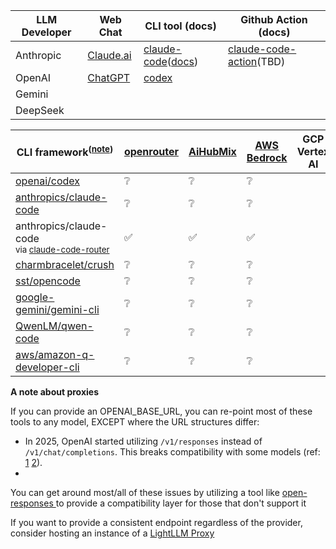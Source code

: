 <!-- ❌✅❔ -->

|  LLM Developer  | Web Chat | CLI tool (docs) | Github Action (docs) |
| --- | --- | --- | --- |
| Anthropic | [Claude.ai](https://claude.ai) | [claude-code](https://github.com/anthropics/claude-code)([docs](https://docs.claude.com/en/docs/claude-code/overview)) | [claude-code-action](https://github.com/anthropics/claude-code-action)(TBD) |
| OpenAI | [ChatGPT](https://chatgpt.com) | [codex](https://github.com/openai/codex)
| Gemini |
| DeepSeek |

| CLI framework<sup>([note](#note-about-proxies))</sup>                                                           | [openrouter](https://openrouter.ai) | [AiHubMix](https://aihubmix.com) | [AWS Bedrock](https://aws.amazon.com/bedrock/) | GCP Vertex AI | [ollama](https://ollama.ai/)<br><sup>self-hosted</sup> | [anthropic](https://console.anthropic.com/) / [claude](https://claude.ai/settings/claude-code) | [openai](https://platform.openai.com/) | [gemini](https://gemini.google.com/) | [deepseek](https://www.deepseek.com)<sup>🇨🇳</sup> | [volcengine](https://www.volcengine.cn/)<sup>🇨🇳</sup> | [modelscope](https://modelscope.cn)<sup>🇨🇳</sup> | [dashscope](https://dashscope.aliyun.com/)<sup>🇨🇳</sup> |
| --------------------------------------------------------------------------------------------------------------- | ----------------------------------- | -------------------------------- | ---------------------------------------------- | ------------- | ------------------------------------------------------ | ---------------------------------------------------------------------------------------------- | -------------------------------------- | ------------------------------------ | --------------------------------------------------- | ------------------------------------------------------- | -------------------------------------------------- | --------------------------------------------------------- |
| [openai/codex](https://github.com/openai/codex/)                                                                | ❔                                   | ❔                                | ❔                                              |               | ❔                                                      | ✅                                                                                              | ❔                                      | ❔                                    | ❔                                                   | ❔                                                       | ❔                                                  | ❔                                                         |
| [anthropics/claude-code](https://github.com/anthropics/claude-code)                                             | ❔                                   | ❔                                | ❔                                              |               | ❔                                                      | ✅                                                                                              | ❔                                      | ❔                                    | ❔                                                   | ❔                                                       | ❔                                                  | ❔                                                         |
| anthropics/claude-code<br><sup>via [claude-code-router](https://github.com/musistudio/claude-code-router)</sup> | ✅                                   | ✅                                | ✅                                              |               | ✅                                                      | ✅<br><sup><i>but why would you</i></sup>                                                       | ✅                                      | ✅                                    | ✅                                                   | ✅                                                       | ❔                                                  | ❔                                                         |
| [charmbracelet/crush](https://github.com/charmbracelet/crush)                                                   | ❔                                   | ❔                                | ❔                                              |               | ❔                                                      | ❔                                                                                              | ❔                                      | ❔                                    | ❔                                                   | ❔                                                       | ❔                                                  | ❔                                                         |
| [sst/opencode](https://github.com/sst/opencode)                                                                 | ❔                                   | ❔                                | ❔                                              |               | ❔                                                      | ❔                                                                                              | ❔                                      | ❔                                    | ❔                                                   | ❔                                                       | ❔                                                  | ❔                                                         |
| [google-gemini/gemini-cli](https://github.com/google-gemini/gemini-cli)                                         | ❔                                   | ❔                                | ❔                                              |               | ❔                                                      | ❔                                                                                              | ❔                                      | ❔                                    | ❔                                                   | ❔                                                       | ❔                                                  | ❔                                                         |
| [QwenLM/qwen-code](https://github.com/QwenLM/qwen-code)                                                         | ❔                                   | ❔                                | ❔                                              |               | ❔                                                      | ❔                                                                                              | ❔                                      | ❔                                    | ❔                                                   | ❔                                                       | ❔                                                  | ❔                                                         |
| [aws/amazon-q-developer-cli](https://github.com/aws/amazon-q-developer-cli)                                     | ❔                                   | ❔                                | ❔                                              |               | ❔                                                      | ❔                                                                                              | ❔                                      | ❔                                    | ❔                                                   | ❔                                                       | ❔                                                  | ❔                                                         |

**<a id="note-about-proxies" />A note about proxies**

 If you can provide an OPENAI_BASE_URL, you can re-point most of these tools to any model, EXCEPT where the URL structures differ:
 - In 2025, OpenAI started utilizing `/v1/responses` instead of `/v1/chat/completions`. This breaks compatibility with some models (ref: [1](https://github.com/openai/codex/issues/14) [2](https://github.com/openai/codex/issues/26)).
 - 
You can get around most/all of these issues by utilizing a tool like [open-responses ](https://github.com/open-responses/open-responses) to provide a compatibility layer for those that don't support it

If you want to provide a consistent endpoint regardless of the provider, consider hosting an instance of a [LightLLM Proxy](https://docs.litellm.ai/docs/simple_proxy)